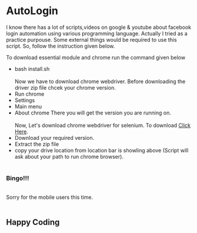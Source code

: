 # AutoLogin <br>

I know there has a lot of scripts,videos on google & youtube about facebook login automation using various programming language. Actually I tried as a practice purpouse. Some external things would be required to use this script. So, follow the instruction given below. <br>

To download essential module and chrome run the command given below
- bash install.sh
<br><br>
Now we have to download chrome webdriver. Before downloading the driver zip file chcek your chrome version.
- Run chrome
- Settings
- Main menu
- About chrome
There you will get the version you are running on. 
<br><br>
Now, Let's download chrome webdriver for selenium. To download <a href="https://chromedriver.chromium.org/downloads">Click Here</a>.<br>
- Download your required version. 
- Extract the zip file
- copy your drive location from location bar is showling above (Script will ask about your path to run chrome browser).
<br><br>
<h3>Bingo!!!</h3>
<br>
Sorry for the mobile users this time.<br><br>
<h2>Happy Coding</h2>
